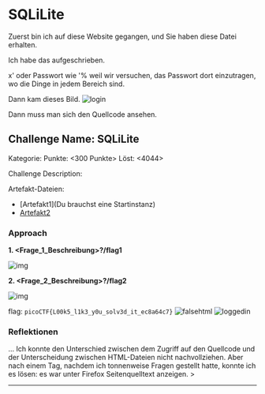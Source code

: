# SQLiLite 

Zuerst bin ich auf diese Website gegangen, und Sie haben diese Datei erhalten. 

Ich habe das aufgeschrieben. 

x' oder Passwort wie '% 
weil wir versuchen, das Passwort dort einzutragen, wo die Dinge in jedem Bereich sind. 


Dann kam dieses Bild. 
![login](https://user-images.githubusercontent.com/78131082/163722256-798ac50d-2a7c-4a50-8502-7a7712b60f34.jpeg)
  
Dann muss man sich den Quellcode ansehen. 

## Challenge Name: SQLiLite
Kategorie: <Web Exploitation>
Punkte: <300 Punkte>
Löst: <4044>

Challenge Description: 
<Kannst du dich auf dieser Website anmelden>

Artefakt-Dateien:
* [Artefakt1](Du brauchst eine Startinstanz)
* [Artefakt2](a)

### Approach

**1. <Frage_1_Beschreibung>?/flag1**

![img](<image_link>)

**2. <Frage_2_Beschreibung>?/flag2**

![img](<Bild_Link>)

flag: ```picoCTF{L00k5_l1k3_y0u_solv3d_it_ec8a64c7}```
![falsehtml](https://user-images.githubusercontent.com/78131082/163722258-44ded83c-7509-4a83-a3f9-5a9c41f4528a.jpeg)
![loggedin](https://user-images.githubusercontent.com/78131082/163722260-bd651c5a-4f46-4945-affd-532815e5e56e.jpg)

### Reflektionen
<reflexion> ... Ich konnte den Unterschied zwischen dem Zugriff auf den Quellcode und der Unterscheidung zwischen HTML-Dateien nicht nachvollziehen. Aber nach einem Tag, nachdem ich tonnenweise Fragen gestellt hatte, konnte ich es lösen: es war unter Firefox Seitenquelltext anzeigen. >
  

---
 
